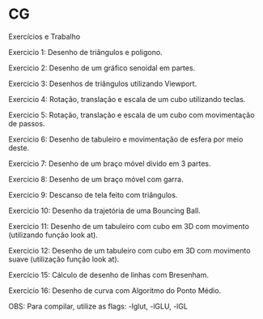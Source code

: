 # CG
Exercícios e Trabalho

Exercicio 1: Desenho de triângulos e poligono.

Exercicio 2: Desenho de um gráfico senoidal em partes.

Exercicio 3: Desenhos de triângulos utilizando Viewport.

Exercicio 4: Rotação, translação e escala de um cubo utilizando teclas.

Exercicio 5: Rotação, translação e escala de um cubo com movimentação de passos.

Exercicio 6: Desenho de tabuleiro e movimentação de esfera por meio deste.

Exercicio 7: Desenho de um braço móvel divido em 3 partes.

Exercicio 8: Desenho de um braço móvel com garra.

Exercicio 9: Descanso de tela feito com triângulos.

Exercicio 10: Desenho da trajetória de uma Bouncing Ball.

Exercicio 11: Desenho de um tabuleiro com cubo em 3D com movimento (utilizando função look at).

Exercicio 12: Desenho de um tabuleiro com cubo em 3D com movimento suave (utilização função look at).

Exercício 15: Cálculo de desenho de linhas com Bresenham. 

Exercicio 16: Desenho de curva com Algoritmo do Ponto Médio.

OBS: Para compilar, utilize as flags: -lglut, -lGLU, -lGL
